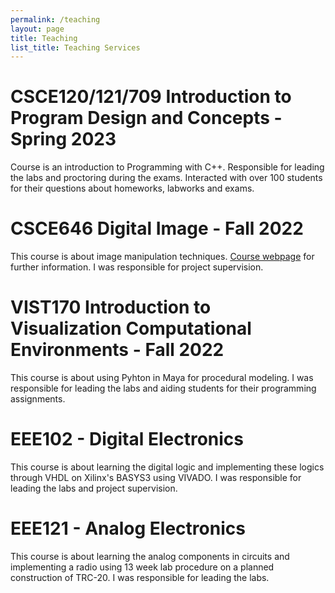 ```yaml
---
permalink: /teaching
layout: page
title: Teaching
list_title: Teaching Services
---
```


# CSCE120/121/709 Introduction to Program Design and Concepts - Spring 2023

Course is an introduction to Programming with C++. Responsible for leading the labs and proctoring during the exams. Interacted with over 100 students for their questions about homeworks, labworks and exams.

# CSCE646 Digital Image - Fall 2022

This course is about image manipulation techniques. <a href="http://people.tamu.edu/~ergun/courses/viza654/22fall/">Course webpage</a> for further information. I was responsible for project supervision.

# VIST170 Introduction to Visualization Computational Environments - Fall 2022

This course is about using Pyhton in Maya for procedural modeling. I was responsible for leading the labs and aiding students for their programming assignments.

# EEE102 - Digital Electronics

This course is about learning the digital logic and implementing these logics through VHDL on Xilinx's BASYS3 using VIVADO. I was responsible for leading the labs and project supervision.

# EEE121 - Analog Electronics

This course is about learning the analog components in circuits and implementing a radio using 13 week lab procedure on a planned construction of TRC-20. I was responsible for leading the labs.
